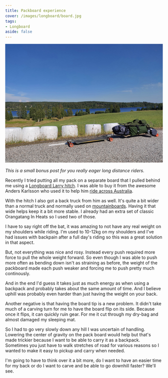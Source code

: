 ```yaml
---
title: Packboard experience
cover: /images/longboard/board.jpg
tags:
- Longboard
aside: false
---
```


![Image](/images/longboard/board.jpg)

*This is a small bonus post for you really eager long distance riders.*

Recently I tried putting all my pack on a separate board that I pulled behind me using a [Longboard Larry hitch](https://www.sickboards.nl/nl/miscellaneous/10075-longboard-larry-trailer-hitch.html). I was able to buy it from the awesome Anders Karlsson who used it to help him [ride across Australia](https://longboardaustralia.blogspot.com/).

With the hitch I also got a back truck from him as well. It's quite a bit wider than a normal truck and normally used on [mountainboards](https://en.wikipedia.org/wiki/Mountainboarding). Having it that wide helps keep it a bit more stable. I already had an extra set of classic Orangatang In Heats so I used two of those.

I have to say right off the bat, it was amazing to not have any real weight on my shoulders while riding. I'm used to 10-12kg on my shoulders and I've had issues with backpain after a full day's riding so this was a great solution in that aspect.

But, not everything was nice and rosy. Instead every push required more force to pull the whole weight forward. So even though I was able to push more often as bending down isn't as straining as before, the weight of the packboard made each push weaker and forcing me to push pretty much continously.

And in the end I'd guess it takes just as much energy as when using a backpack and probably takes about the same amount of time. And I believe uphill was probably even harder than just having the weight on your back.

Another negative is that having the board tip is a new problem. It didn't take much of a carving turn for me to have the board flip on its side. Because once it flips, it can quickly ruin gear. For me it cut through my dry-bag and almost damaged my sleeping mat.

So I had to go very slowly down any hill I was uncertain of handling. Lowering the center of gravity on the pack board would help but that's made trickier because I want to be able to carry it as a backpack. Sometimes you just have to walk stretches of road for various reasons so I wanted to make it easy to pickup and carry when needed.

I'm going to have to think over it a bit more, do I want to have an easier time for my back or do I want to carve and be able to go downhill faster? We'll see.